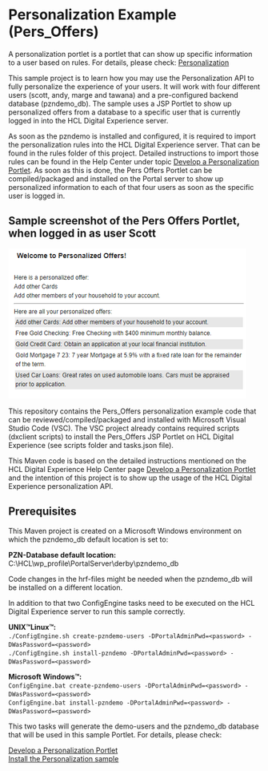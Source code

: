 # Personalization Example (Pers_Offers)

A personalization portlet is a portlet that can show up specific information to a user based on rules. For details, please check: [Personalization](https://opensource.hcltechsw.com/digital-experience/latest/get_started/product_overview/personalization/?h=personalization)

This sample project is to learn how you may use the Personalization API to fully personalize the experience of your users. It will work with four different users (scott, andy, marge and tawana) and a pre-configured backend database (pzndemo_db). The sample uses a JSP Portlet to show up personalized offers from a database to a specific user that is currently logged in into the HCL Digital Experience server.  

As soon as the pzndemo is installed and configured, it is required to import the personalization rules into the HCL Digital Experience server. That can be found in the rules folder of this project. Detailed instructions to import those rules can be found in the Help Center under topic [Develop a Personalization Portlet](https://opensource.hcltechsw.com/digital-experience/latest/manage_content/pzn/pzn_portlet). As soon as this is done, the Pers Offers Portlet can be compiled/packaged and installed on the Portal server to show up personalized information to each of that four users as soon as the specific user is logged in.  

## Sample screenshot of the Pers Offers Portlet, when logged in as user Scott  

![Pers Offers Portlet - Sample Screenshot](./Pers_Offers/images/Pers_Offers_Portlet_content_sample.png)  

This repository contains the Pers_Offers personalization example code that can be reviewed/compiled/packaged and installed with Microsoft Visual Studio Code (VSC). The VSC project already contains required scripts (dxclient scripts) to install the Pers_Offers JSP Portlet on HCL Digital Experience (see scripts folder and tasks.json file).

This Maven code is based on the detailed instructions mentioned on the HCL Digital Experience Help Center page [Develop a Personalization Portlet](https://opensource.hcltechsw.com/digital-experience/latest/manage_content/pzn/pzn_portlet) and the intention of this project is to show up the usage of the HCL Digital Experience personalization API.

## Prerequisites

This Maven project is created on a Microsoft Windows environment on which the pzndemo_db default location is set to:

 **PZN-Database default location:** C:\HCL\wp_profile\PortalServer\derby\pzndemo_db

Code changes in the hrf-files might be needed when the pzndemo_db will be installed on a different location.

In addition to that two ConfigEngine tasks need to be executed on the HCL Digital Experience server to run this sample correctly.

**UNIX™Linux™:**  
```./ConfigEngine.sh create-pzndemo-users -DPortalAdminPwd=<password> -DWasPassword=<password>```  
```./ConfigEngine.sh install-pzndemo -DPortalAdminPwd=<password> -DWasPassword=<password>```  

**Microsoft Windows™:**  
```ConfigEngine.bat create-pzndemo-users -DPortalAdminPwd=<password> -DWasPassword=<password>```  
```ConfigEngine.bat install-pzndemo -DPortalAdminPwd=<password> -DWasPassword=<password>```  

This two tasks will generate the demo-users and the pzndemo_db database that will be used in this sample Portlet. For details, please check:

[Develop a Personalization Portlet](https://opensource.hcltechsw.com/digital-experience/latest/manage_content/pzn/pzn_portlet)  
[Install the Personalization sample](https://opensource.hcltechsw.com/digital-experience/CF221/manage_content/pzn/pzn_portlet/pzn_demoinstall/)  
